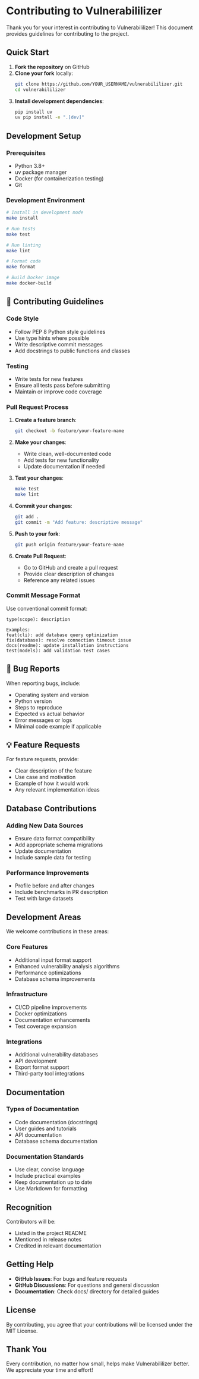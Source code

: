 # Contributing to Vulnerabililizer

Thank you for your interest in contributing to Vulnerabililizer! This document provides guidelines for contributing to the project.

## Quick Start

1. **Fork the repository** on GitHub
2. **Clone your fork** locally:
   ```bash
   git clone https://github.com/YOUR_USERNAME/vulnerabililizer.git
   cd vulnerabililizer
   ```
3. **Install development dependencies**:
   ```bash
   pip install uv
   uv pip install -e ".[dev]"
   ```

## Development Setup

### Prerequisites
- Python 3.8+
- uv package manager
- Docker (for containerization testing)
- Git

### Development Environment
```bash
# Install in development mode
make install

# Run tests
make test

# Run linting
make lint

# Format code
make format

# Build Docker image
make docker-build
```

## 📝 Contributing Guidelines

### Code Style
- Follow PEP 8 Python style guidelines
- Use type hints where possible
- Write descriptive commit messages
- Add docstrings to public functions and classes

### Testing
- Write tests for new features
- Ensure all tests pass before submitting
- Maintain or improve code coverage

### Pull Request Process

1. **Create a feature branch**:
   ```bash
   git checkout -b feature/your-feature-name
   ```

2. **Make your changes**:
   - Write clean, well-documented code
   - Add tests for new functionality
   - Update documentation if needed

3. **Test your changes**:
   ```bash
   make test
   make lint
   ```

4. **Commit your changes**:
   ```bash
   git add .
   git commit -m "Add feature: descriptive message"
   ```

5. **Push to your fork**:
   ```bash
   git push origin feature/your-feature-name
   ```

6. **Create Pull Request**:
   - Go to GitHub and create a pull request
   - Provide clear description of changes
   - Reference any related issues

### Commit Message Format

Use conventional commit format:
```
type(scope): description

Examples:
feat(cli): add database query optimization
fix(database): resolve connection timeout issue
docs(readme): update installation instructions
test(models): add validation test cases
```

## 🐛 Bug Reports

When reporting bugs, include:
- Operating system and version
- Python version
- Steps to reproduce
- Expected vs actual behavior
- Error messages or logs
- Minimal code example if applicable

## 💡 Feature Requests

For feature requests, provide:
- Clear description of the feature
- Use case and motivation
- Example of how it would work
- Any relevant implementation ideas

## Database Contributions

### Adding New Data Sources
- Ensure data format compatibility
- Add appropriate schema migrations
- Update documentation
- Include sample data for testing

### Performance Improvements
- Profile before and after changes
- Include benchmarks in PR description
- Test with large datasets

## Development Areas

We welcome contributions in these areas:

### Core Features
- Additional input format support
- Enhanced vulnerability analysis algorithms
- Performance optimizations
- Database schema improvements

### Infrastructure
- CI/CD pipeline improvements
- Docker optimizations
- Documentation enhancements
- Test coverage expansion

### Integrations
- Additional vulnerability databases
- API development
- Export format support
- Third-party tool integrations

## Documentation

### Types of Documentation
- Code documentation (docstrings)
- User guides and tutorials
- API documentation
- Database schema documentation

### Documentation Standards
- Use clear, concise language
- Include practical examples
- Keep documentation up to date
- Use Markdown for formatting

## Recognition

Contributors will be:
- Listed in the project README
- Mentioned in release notes
- Credited in relevant documentation

## Getting Help

- **GitHub Issues**: For bugs and feature requests
- **GitHub Discussions**: For questions and general discussion
- **Documentation**: Check docs/ directory for detailed guides

## License

By contributing, you agree that your contributions will be licensed under the MIT License.

## Thank You

Every contribution, no matter how small, helps make Vulnerabililizer better. We appreciate your time and effort! 